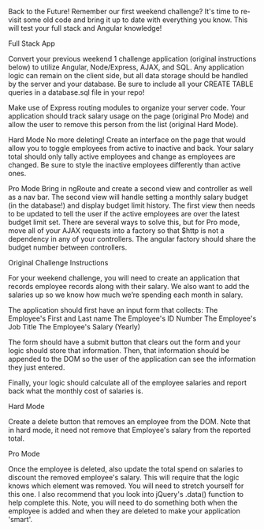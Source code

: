 Back to the Future!
Remember our first weekend challenge? It's time to re-visit some old code and bring it up to date with everything you know. This will test your full stack and Angular knowledge!

Full Stack App

Convert your previous weekend 1 challenge application (original instructions below) to utilize Angular, Node/Express, AJAX, and SQL. Any application logic can remain on the client side, but all data storage should be handled by the server and your database. Be sure to include all your CREATE TABLE queries in a database.sql file in your repo!

Make use of Express routing modules to organize your server code. Your application should track salary usage on the page (original Pro Mode) and allow the user to remove this person from the list (original Hard Mode).

Hard Mode
No more deleting! Create an interface on the page that would allow you to toggle employees from active to inactive and back. Your salary total should only tally active employees and change as employees are changed. Be sure to style the inactive employees differently than active ones.

Pro Mode
Bring in ngRoute and create a second view and controller as well as a nav bar. The second view will handle setting a monthly salary budget (in the database!) and display budget limit history. The first view then needs to be updated to tell the user if the active employees are over the latest budget limit set. There are several ways to solve this, but for Pro mode, move all of your AJAX requests into a factory so that $http is not a dependency in any of your controllers. The angular factory should share the budget number between controllers.

Original Challenge Instructions

For your weekend challenge, you will need to create an application that records employee records along with their salary. We also want to add the salaries up so we know how much we’re spending each month in salary.

The application should first have an input form that collects: The Employee's First and Last name The Employee's ID Number The Employee's Job Title The Employee's Salary (Yearly)

The form should have a submit button that clears out the form and your logic should store that information. Then, that information should be appended to the DOM so the user of the application can see the information they just entered.

Finally, your logic should calculate all of the employee salaries and report back what the monthly cost of salaries is.

Hard Mode

Create a delete button that removes an employee from the DOM. Note that in hard mode, it need not remove that Employee's salary from the reported total.

Pro Mode

Once the employee is deleted, also update the total spend on salaries to discount the removed employee's salary. This will require that the logic knows which element was removed. You will need to stretch yourself for this one. I also recommend that you look into jQuery's .data() function to help complete this. Note, you will need to do something both when the employee is added and when they are deleted to make your application 'smart'.
